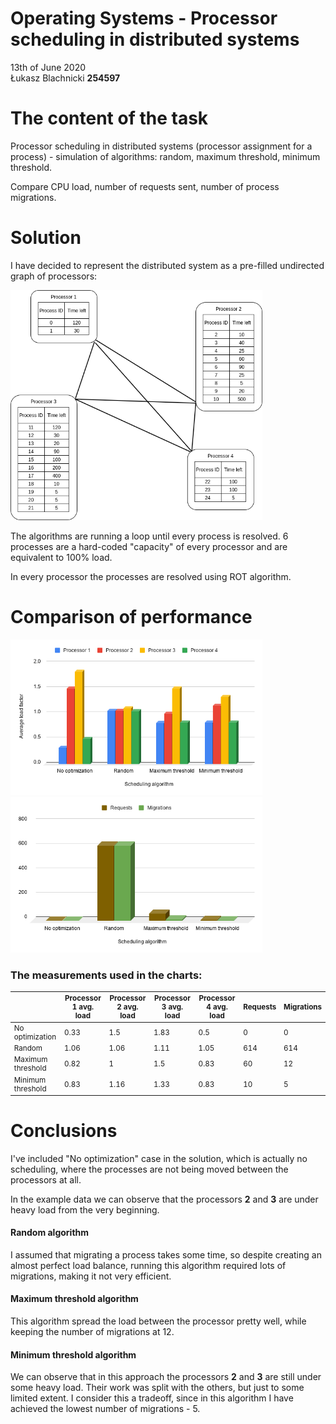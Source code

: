 # Operating Systems - Processor scheduling in distributed systems

13th of June 2020\
Łukasz Blachnicki **254597**

# The content of the task

Processor scheduling in distributed systems (processor assignment for a process) - simulation of algorithms: random, maximum threshold, minimum threshold.

Compare CPU load, number of requests sent, number of process migrations.

# Solution

I have decided to represent the distributed system as a pre-filled undirected graph of processors:

<img src="./diagram.png" style="max-width: 80%">

The algorithms are running a loop until every process is resolved. 6 processes are a hard-coded "capacity" of every processor and are equivalent to 100% load.

In every processor the processes are resolved using ROT algorithm.

# Comparison of performance

<img src="./chart_1.png" style="max-width: 80%">

<img src="./chart_2.png" style="max-width: 80%">

### The measurements used in the charts:

<sub>

|                   | Processor 1 avg. load | Processor 2 avg. load | Processor 3 avg. load | Processor 4 avg. load | Requests | Migrations |
| ----------------- | --------------------- | --------------------- | --------------------- | --------------------- | -------- | ---------- |
| No optimization   | 0.33                  | 1.5                   | 1.83                  | 0.5                   | 0        | 0          |
| Random            | 1.06                  | 1.06                  | 1.11                  | 1.05                  | 614      | 614        |
| Maximum threshold | 0.82                  | 1                     | 1.5                   | 0.83                  | 60       | 12         |
| Minimum threshold | 0.83                  | 1.16                  | 1.33                  | 0.83                  | 10       | 5          |

</sub>

# Conclusions

I've included "No optimization" case in the solution, which is actually no scheduling, where the processes are not being moved between the processors at all.

In the example data we can observe that the processors **2** and **3** are under heavy load from the very beginning.

#### Random algorithm

I assumed that migrating a process takes some time, so despite creating an almost perfect load balance, running this algorithm required lots of migrations, making it not very efficient.

#### Maximum threshold algorithm

This algorithm spread the load between the processor pretty well, while keeping the number of migrations at 12.

#### Minimum threshold algorithm

We can observe that in this approach the processors **2** and **3** are still under some heavy load. Their work was split with the others, but just to some limited extent. I consider this a tradeoff, since in this algorithm I have achieved the lowest number of migrations - 5.
